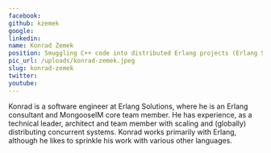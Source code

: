 ```yaml
---
facebook: 
github: kzemek
google: 
linkedin: 
name: Konrad Zemek
position: Smuggling C++ code into distributed Erlang projects (Erlang Solutions)
pic_url: /uploads/konrad-zemek.jpeg
slug: konrad-zemek
twitter: 
youtube: 
---
```

<p>Konrad is a software engineer at Erlang Solutions, where he is an Erlang consultant and MongooseIM core team member. He has experience, as a technical leader, architect and team member with scaling and (globally) distributing concurrent systems. Konrad works primarily with Erlang, although he likes to sprinkle his work with various other languages.</p>
